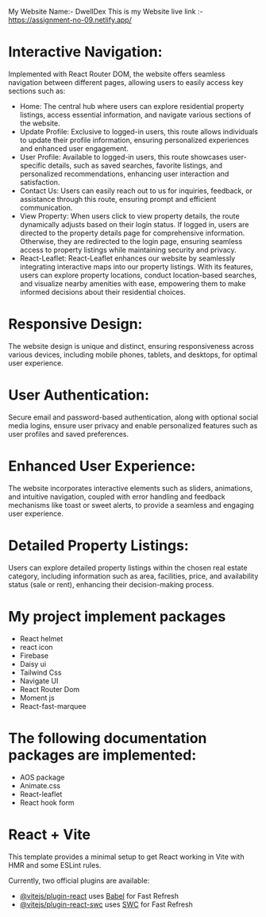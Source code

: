 My Website Name:- DwellDex
This is my Website live link :- https://assignment-no-09.netlify.app/

# Interactive Navigation:
Implemented with React Router DOM, the website offers seamless navigation between different pages, allowing users to easily access key sections such as:
- Home: The central hub where users can explore residential property listings, access essential information, and navigate various sections of the website.
- Update Profile: Exclusive to logged-in users, this route allows individuals to update their profile information, ensuring personalized experiences and enhanced user engagement.
- User Profile: Available to logged-in users, this route showcases user-specific details, such as saved searches, favorite listings, and personalized recommendations, enhancing user interaction and satisfaction.
- Contact Us: Users can easily reach out to us for inquiries, feedback, or assistance through this route, ensuring prompt and efficient communication.
- View Property: When users click to view property details, the route dynamically adjusts based on their login status. If logged in, users are directed to the property details page for comprehensive information. Otherwise, they are redirected to the login page, ensuring seamless access to property listings while maintaining security and privacy.
- React-Leaflet: React-Leaflet enhances our website by seamlessly integrating interactive maps into our property listings. With its features, users can explore property locations, conduct location-based searches, and visualize nearby amenities with ease, empowering them to make informed decisions about their residential choices.


# Responsive Design: 
The website design is unique and distinct, ensuring responsiveness across various devices, including mobile phones, tablets, and desktops, for optimal user experience.

# User Authentication: 
Secure email and password-based authentication, along with optional social media logins, ensure user privacy and enable personalized features such as user profiles and saved preferences.

# Enhanced User Experience: 
The website incorporates interactive elements such as sliders, animations, and intuitive navigation, coupled with error handling and feedback mechanisms like toast or sweet alerts, to provide a seamless and engaging user experience.

# Detailed Property Listings: 
Users can explore detailed property listings within the chosen real estate category, including information such as area, facilities, price, and availability status (sale or rent), enhancing their decision-making process.

# My project implement packages 
- React helmet
- react icon
- Firebase
- Daisy ui 
- Tailwind Css
- Navigate UI
- React Router Dom
- Moment js
- React-fast-marquee

# The following documentation packages are implemented:
- AOS package
- Animate.css 
- React-leaflet
- React hook form


# React + Vite

This template provides a minimal setup to get React working in Vite with HMR and some ESLint rules.

Currently, two official plugins are available:

- [@vitejs/plugin-react](https://github.com/vitejs/vite-plugin-react/blob/main/packages/plugin-react/README.md) uses [Babel](https://babeljs.io/) for Fast Refresh
- [@vitejs/plugin-react-swc](https://github.com/vitejs/vite-plugin-react-swc) uses [SWC](https://swc.rs/) for Fast Refresh
